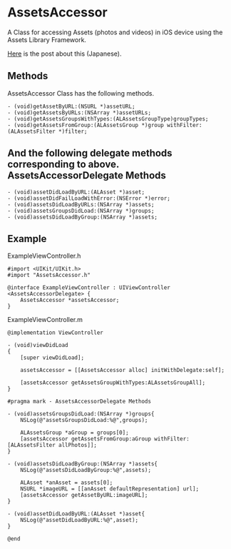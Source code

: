 AssetsAccessor
==============

A Class for accessing Assets (photos and videos) in iOS device using the Assets Library Framework.

[Here](http://tech.camph.net/?p=154) is the post about this (Japanese).

Methods
-------
AssetsAccessor Class has the following methods.
```objc
- (void)getAssetByURL:(NSURL *)assetURL;
- (void)getAssetsByURLs:(NSArray *)assetURLs;
- (void)getAssetsGroupsWithTypes:(ALAssetsGroupType)groupTypes;
- (void)getAssetsFromGroup:(ALAssetsGroup *)group withFilter:(ALAssetsFilter *)filter;
```
And the following delegate methods corresponding to above.
AssetsAccessorDelegate Methods
---------------
```objc
- (void)assetDidLoadByURL:(ALAsset *)asset;
- (void)assetDidFailLoadWithError:(NSError *)error;
- (void)assetsDidLoadByURLs:(NSArray *)assets;
- (void)assetsGroupsDidLoad:(NSArray *)groups;
- (void)assetsDidLoadByGroup:(NSArray *)assets;
```

Example
-------
ExampleViewController.h
```objc
#import <UIKit/UIKit.h>
#import "AssetsAccessor.h"

@interface ExampleViewController : UIViewController <AssetsAccessorDelegate> {
    AssetsAccessor *assetsAccessor;
}
```
ExampleViewController.m
```objc
@implementation ViewController

- (void)viewDidLoad
{
    [super viewDidLoad];
    
    assetsAccessor = [[AssetsAccessor alloc] initWithDelegate:self];
    
    [assetsAccessor getAssetsGroupWithTypes:ALAssetsGroupAll];
}

#pragma mark - AssetsAccessorDelegate Methods

- (void)assetsGroupsDidLoad:(NSArray *)groups{
    NSLog(@"assetsGroupsDidLoad:%@",groups);
    
    ALAssetsGroup *aGroup = groups[0];
    [assetsAccessor getAssetsFromGroup:aGroup withFilter:[ALAssetsFilter allPhotos]];
}

- (void)assetsDidLoadByGroup:(NSArray *)assets{
    NSLog(@"assetsDidLoadByGroup:%@",assets);
    
    ALAsset *anAsset = assets[0];
    NSURL *imageURL = [[anAsset defaultRepresentation] url];
    [assetsAccessor getAssetByURL:imageURL];
}

- (void)assetDidLoadByURL:(ALAsset *)asset{
    NSLog(@"assetDidLoadByURL:%@",asset);
}

@end
```

